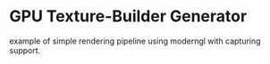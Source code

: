 GPU Texture-Builder Generator
======

example of simple rendering pipeline using moderngl with capturing support.

